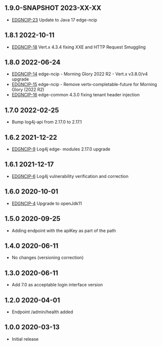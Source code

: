 ## 1.9.0-SNAPSHOT 2023-XX-XX
 * [EDGNCIP-23](https://issues.folio.org/browse/EDGNCIP-23) Update to Java 17 edge-ncip
## 1.8.1 2022-10-11
 * [EDGNCIP-18](https://issues.folio.org/browse/EDGNCIP-18) Vert.x 4.3.4 fixing XXE and HTTP Request Smuggling
## 1.8.0 2022-06-24
 * [EDGNCIP-14](https://issues.folio.org/browse/EDGNCIP-14) edge-ncip - Morning Glory 2022 R2 - Vert.x v3.8.0/v4 upgrade
 * [EDGNCIP-15](https://issues.folio.org/browse/EDGNCIP-15) edge-ncip - Remove vertx-completable-future for Morning Glory (2022 R2)
 * [EDGNCIP-16](https://issues.folio.org/browse/EDGNCIP-16) edge-common 4.3.0 fixing tenant header injection
## 1.7.0 2022-02-25
 * Bump log4j-api from 2.17.0 to 2.17.1
## 1.6.2 2021-12-22
 * [EDGNCIP-9](https://issues.folio.org/browse/EDGNCIP-9) Log4j edge- modules 2.17.0 upgrade
## 1.6.1 2021-12-17
 * [EDGNCIP-6](https://issues.folio.org/browse/EDGNCIP-6) Log4j vulnerability verification and correction
## 1.6.0 2020-10-01
 * [EDGNCIP-4](https://issues.folio.org/browse/EDGNCIP-4) Upgrade to openJdk11
## 1.5.0 2020-09-25
 * Adding endpoint with the apiKey as part of the path
## 1.4.0 2020-06-11
 * No changes (versioning correction)
## 1.3.0 2020-06-11
 * Add 7.0 as acceptable login interface version
## 1.2.0 2020-04-01
 * Endpoint /admin/health added
## 1.0.0 2020-03-13
 * Initial release
